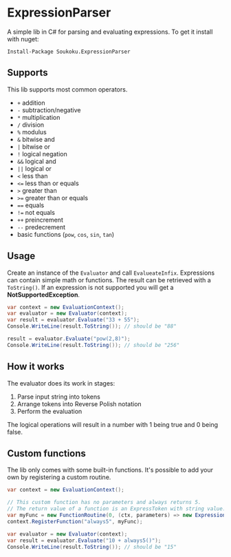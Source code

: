 # ExpressionParser
A simple lib in C# for parsing and evaluating expressions. To get it install with nuget:
```
Install-Package Soukoku.ExpressionParser
```

## Supports
This lib supports most common operators.

* `+` addition
* `-` subtraction/negative
* `*` multiplication
* `/` division
* `%` modulus
* `&` bitwise and
* `|` bitwise or
* `!` logical negation
* `&&` logical and
* `||` logical or
* `<` less than
* `<=` less than or equals
* `>` greater than
* `>=` greater than or equals
* `==` equals
* `!=` not equals
* `++` preincrement
* `--` predecrement
* basic functions (`pow`, `cos`, `sin`, `tan`)


## Usage
Create an instance of the `Evaluator` and call `EvalueateInfix`.
Expressions can contain simple math or functions.
The result can be retrieved with a `ToString()`. If an expression is not supported
you will get a **NotSupportedException**.

```csharp
var context = new EvaluationContext();
var evaluator = new Evaluator(context);
var result = evaluator.Evaluate("33 + 55");
Console.WriteLine(result.ToString()); // should be "88"

result = evaluator.Evaluate("pow(2,8)");
Console.WriteLine(result.ToString()); // should be "256"
```


## How it works
The evaluator does its work in stages:

1. Parse input string into tokens
2. Arrange tokens into Reverse Polish notation
3. Perform the evaluation

The logical operations will result in a number with 1 being true and 0 being false.

## Custom functions
The lib only comes with some built-in functions. It's possible to add
your own by registering a custom routine.

```csharp
var context = new EvaluationContext();

// This custom function has no parameters and always returns 5.
// The return value of a function is an ExpressToken with string value.
var myFunc = new FunctionRoutine(0, (ctx, parameters) => new ExpressionToken("5"));
context.RegisterFunction("always5", myFunc);

var evaluator = new Evaluator(context);
var result = evaluator.Evaluate("10 + always5()");
Console.WriteLine(result.ToString()); // should be "15"
```
